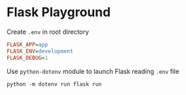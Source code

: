 # Flask Playground

Create `.env` in root directory
```ini
FLASK_APP=app
FLASK_ENV=development
FLASK_DEBUG=1
```

Use `python-dotenv` module to launch Flask reading `.env` file
```commandline
python -m dotenv run flask run
```
